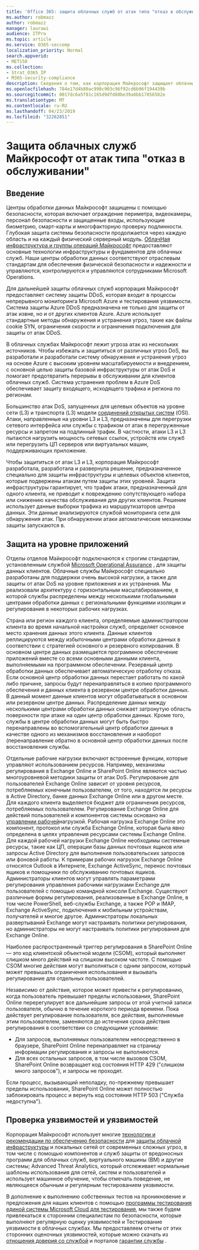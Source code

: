 ```yaml
---
title: 'Office 365: защита облачных служб от атак типа "отказ в обслуживании"'
ms.author: robmazz
author: robmazz
manager: laurawi
audience: ITPro
ms.topic: article
ms.service: O365-seccomp
localization_priority: Normal
search.appverid:
- MET150
ms.collection:
- Strat_O365_IP
- M365-security-compliance
description: Сведения о том, как корпорация Майкрософт защищает облачные службы от атак типа "отказ в обслуживании" (DoS).
ms.openlocfilehash: 784e17d4b80ac990c903c96f92cd6b96f194439b
ms.sourcegitcommit: 0017dc6a5f81c165d9dfd88be39a6bb17856582e
ms.translationtype: MT
ms.contentlocale: ru-RU
ms.lasthandoff: 04/23/2019
ms.locfileid: "32262851"
---
```

# <a name="defending-microsoft-cloud-services-against-denial-of-service-attacks"></a>Защита облачных служб Майкрософт от атак типа "отказ в обслуживании"

## <a name="introduction"></a>Введение
Центры обработки данных Майкрософт защищены с помощью безопасности, которая включает ограждение периметра, видеокамеры, персонал безопасности и защищенные входы, использующие биометрию, смарт-карты и многофакторную проверку подлинности. Глубокая защита системы безопасности продолжается через каждую область и на каждый физический серверный модуль. [ОблачНая инфраструктура и группы операций Майкрософт](https://www.microsoft.com/en-us/cloud-platform/global-datacenters) предоставляют основные технологии инфраструктуры и фундаментов для облачных служб. Наши центры обработки данных соответствуют отраслевым стандартам для обеспечения физической безопасности и надежности и управляются, контролируются и управляются сотрудниками Microsoft Operations.

Для дальнейшей защиты облачных служб корпорация Майкрософт предоставляет систему защиты DDoS, которая входит в процессы непрерывного мониторинга Microsoft Azure и тестирования уязвимости. Система защиты Azure DDoS предназначена не только для защиты от атак извне, но и от других клиентов Azure. Azure использует стандартные методы обнаружения и устранения угроз, такие как файлы cookie SYN, ограничения скорости и ограничения подключения для защиты от атак DDoS.

В облачных службах Майкрософт лежит угроза атак из нескольких источников. Чтобы избежать и защититься от различных угроз DoS, вы разработали и разработали систему обнаружения и устранения угроз на основе Azure с высоким уровнем масштабируемости и внедрением, с основной целью защиты базовой инфраструктуры от атак DoS и помогает предотвратить перерывы в обслуживании для клиентов облачных служб. Система устранения проблем в Azure DoS обеспечивает защиту входящего, исходящего трафика и региона по регионам.

Большинство атак DoS, запущенных для целевых объектов на уровне сети (L3) и транспорта (L3) модели [соединений открытых систем](https://docs.microsoft.com/windows-hardware/drivers/network/windows-network-architecture-and-the-osi-model) (OSI). Атаки, направленные на уровни L3 и L3, предназначены для перегрузки сетевого интерфейса или службы с трафиком от атак в перегруженные ресурсы и запретом на подлинный трафик. В частности, атаки L3 и L3 пытаются нагрузить мощность сетевых ссылок, устройств или служб или перегрузить ЦП серверов или виртуальных машин, поддерживающих приложение.

Чтобы защититься от атак L3 и L3, корпорация Майкрософт разработала, разработала и развернула решение, предназначенное специально для защиты инфраструктуры и целевых объектов клиентов, которые подвержены атакам путем защиты этих уровней. Защита инфраструктуры гарантирует, что трафик атаки, предназначенный для одного клиента, не приводит к повреждению сопутствующего набора или снижению качества обслуживания для других клиентов. Решение использует данные выборки трафика из маршрутизаторов центра данных. Эти данные анализируются службой мониторинга сети для обнаружения атак. При обнаружении атаки автоматические механизмы защиты запускаются в.

## <a name="application-level-defenses"></a>Защита на уровне приложений
Отделы отделов Майкрософт подключаются к строгим стандартам, установленным службой [Microsoft Operational Assurance](https://www.microsoft.com/en-us/SDL/OperationalSecurityAssurance) , для защиты данных клиентов. Облачные службы Майкрософт специально разработаны для поддержки очень высокой нагрузки, а также для защиты от атак DoS на уровне приложения и их устранения. Мы реализовали архитектуру с горизонтальным масштабированием, в которой службы распределены между несколькими глобальными центрами обработки данных с региональными функциями изоляции и регулирования в некоторых рабочих нагрузках.

Страна или регион каждого клиента, определяемые администратором клиента во время начальной настройки служб, определяет основное место хранения данных этого клиента. Данные клиентов реплицируются между избыточными центрами обработки данных в соответствии с стратегией основного и резервного копирования. В основном центре данных размещается программное обеспечение приложений вместе со всеми основными данными клиента, выполняемыми на программном обеспечении. Резервный центр обработки данных обеспечивает автоматическую отработку отказа. Если основной центр обработки данных перестает работать по какой либо причине, запросы будут перенаправляться в копию программного обеспечения и данных клиента в резервном центре обработки данных. В данный момент данные клиентов могут обрабатываться в основном или резервном центре данных. Распределение данных между несколькими центрами обработки данных снижает затронутую область поверхности при атаке на один центр обработки данных. Кроме того, службы в центре обработки данных могут быть быстро перенаправлены во вспомогательный центр обработки данных в качестве одного из механизмов восстановления и наоборот (перенаправление обратно в основной центр обработки данных после восстановления службы.

Отдельные рабочие нагрузки включают встроенные функции, которые управляют использованием ресурсов. Например, механизмы регулирования в Exchange Online и SharePoint Online являются частью многоуровневой методики защиты от атак DoS. Регулирование для пользователей Exchange Online зависит от уровня ресурсов, потребляемых конечным пользователем, от того, находятся ли ресурсы в Active Directory, банке данных Exchange Online или в другом месте. Для каждого клиента выделяется бюджет для ограничения ресурсов, потребляемых пользователем. Регулирование Exchange Online для действий пользователей и компонентов системы основано на [управлении рабочей](http://technet.microsoft.com/en-us/library/jj150503(v=exchg.150).aspx)нагрузкой. Рабочая нагрузка Exchange Online это компонент, протокол или служба Exchange Online, которая была явно определена в целях управления ресурсами системы Exchange Online. Для каждой рабочей нагрузки Exchange Online необходимы системные ресурсы, такие как ЦП, операции базы данных почтовых ящиков или запросы Active Directory для выполнения пользовательских запросов или фоновой работы. К примерам рабочих нагрузок Exchange Online относятся Outlook в Интернете, Exchange ActiveSync, перенос почтовых ящиков и помощники по обслуживанию почтовых ящиков. Администраторы клиентов могут управлять параметрами регулирования управления рабочими нагрузками Exchange для пользователей с помощью командной консоли Exchange. Существуют различные формы регулирования, реализованные в Exchange Online, в том числе PowerShell, веб-службы Exchange, а также POP и IMAP, Exchange ActiveSync, подключения к мобильным устройствам, получателей и многое другое. Администраторы локальных развертываний Exchange могут настраивать политики регулирования, но администраторы не могут настраивать политики регулирования для Exchange Online.

Наиболее распространенный триггер регулирования в SharePoint Online — это код клиентской объектной модели (CSOM), который выполняет слишком много действий на слишком высоком частоте. С помощью CSOM многие действия могут выполняться с одним запросом, который может превышать ограничения использования и вызывать регулирование для отдельных пользователей.

Независимо от действия, которое может привести к регулированию, когда пользователь превышает пределы использования, SharePoint Online перерегулирует все дальнейшие запросы от этой учетной записи пользователя, обычно в течение короткого периода времени. Пока действует регулирование пользователя, все действия, выполняемые этим пользователем, заменяются до истечения срока действия регулирования в соответствии со следующими условиями:
- Для запросов, выполняемых пользователем непосредственно в браузере, SharePoint Online перенаправляет на страницу информации регулирования и запросы не выполняются.
- Для всех остальных запросов, в том числе вызовов CSOM, SharePoint Online возвращает код состояния HTTP 429 ("слишком много запросов"), и запросы не проходят.

Если процесс, вызывающий неполадку, по-прежнему превышает пределы использования, SharePoint Online может полностью заблокировать процесс и вернуть код состояния HTTP 503 ("Служба недоступна").

## <a name="vulnerability-and-penetration-testing"></a>Проверка уязвимостей и уязвимостей
Корпорация Майкрософт использует многие [технологии и рекомендации по обеспечению безопасности](https://www.microsoft.com/en-us/trustcenter/security/threatmanagement) для [защиты облачной инфраструктуры](https://blogs.technet.microsoft.com/hybridcloud/2015/05/05/protecting-your-datacenter-and-cloud-from-emerging-threats/) и локальных сетей от современных сложных угроз, в том числе с помощью компонентов и служб защиты от вредоносных программ для облачных служб, виртуального машины (ВМ) и другие системы; Advanced Threat Analytics, который отслеживает нормальные шаблоны использования для сетей, систем и пользователей и использует машинное обучение, чтобы отмечать поведение, не являющееся обычным и регулярным тестированием уязвимости.

В дополнение к выполнению собственных тестов на проникновение и предложения для наших клиентов с помощью [программы тестирования единой системы Microsoft Cloud для тестирования](https://technet.microsoft.com/en-us/mt784683), мы также будем привлекаться к сторонним специалистам по безопасности, которые выполняют регулярную оценку уязвимостей и Тестирование уязвимости в облачных службах. Мы предоставляем отчеты от этих сторонних оценочных уязвимостей, которые можно скачать из [отношения доверия со службой](https://aka.ms/STP) и порталов [гарантии службы](https://aka.ms/ServiceAssurance) .
